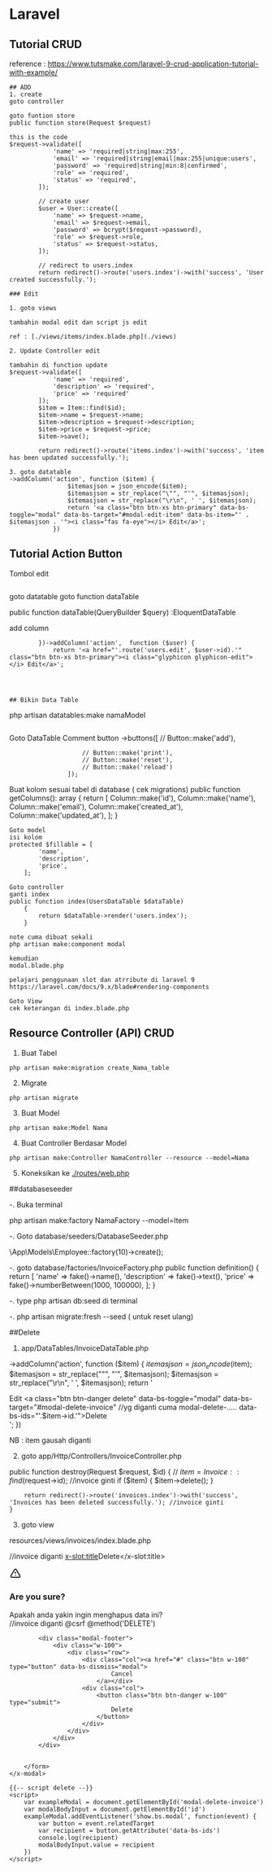 # Laravel

## Tutorial CRUD
reference : https://www.tutsmake.com/laravel-9-crud-application-tutorial-with-example/

```
## ADD
1. create
goto controller

goto funtion store
public function store(Request $request)

this is the code
$request->validate([
            'name' => 'required|string|max:255',
            'email' => 'required|string|email|max:255|unique:users',
            'password' => 'required|string|min:8|confirmed',
            'role' => 'required',
            'status' => 'required',
        ]);

        // create user
        $user = User::create([
            'name' => $request->name,
            'email' => $request->email,
            'password' => bcrypt($request->password),
            'role' => $request->role,
            'status' => $request->status,
        ]);

        // redirect to users.index
        return redirect()->route('users.index')->with('success', 'User created successfully.');

```

```
### Edit

1. goto views

tambahin modal edit dan script js edit

ref : [./views/items/index.blade.php](./views)

2. Update Controller edit

tambahin di function update
$request->validate([
            'name' => 'required',
            'description' => 'required',
            'price' => 'required'
        ]);
        $item = Item::find($id);
        $item->name = $request->name;
        $item->description = $request->description;
        $item->price = $request->price;
        $item->save();
        
        return redirect()->route('items.index')->with('success', 'item has been updated successfully.');

3. goto datatable
->addColumn('action', function ($item) {
                $itemasjson = json_encode($item);
                $itemasjson = str_replace("\"", "'", $itemasjson);
                $itemasjson = str_replace("\r\n", ' ', $itemasjson);
                return '<a class="btn btn-xs btn-primary" data-bs-toggle="modal" data-bs-target="#modal-edit-item" data-bs-item="' . $itemasjson . '"><i class="fas fa-eye"></i> Edit</a>';
            })

```



## Tutorial Action Button
Tombol edit
```

```
goto datatable
goto function dataTable

public function dataTable(QueryBuilder $query) :EloquentDataTable

add column

            })->addColumn('action',  function ($user) {
                return '<a href="'.route('users.edit', $user->id).'" class="btn btn-xs btn-primary"><i class="glyphicon glyphicon-edit"></i> Edit</a>';
```



## Bikin Data Table

```
php artisan datatables:make namaModel
```

```
Goto DataTable
Comment button
->buttons([
                        // Button::make('add'),
                        
                        // Button::make('print'),
                        // Button::make('reset'),
                        // Button::make('reload')
                    ]);

Buat kolom sesuai tabel di database ( cek migrations)
public function getColumns(): array
    {
        return [
            Column::make('id'),
            Column::make('name'),
            Column::make('email'),
            Column::make('created_at'),
            Column::make('updated_at'),
        ];
    }

```
Goto model
isi kolom
protected $fillable = [
        'name',
        'description',
        'price',
    ];
```

```
Goto controller
ganti index
public function index(UsersDataTable $dataTable)
    {
        return $dataTable->render('users.index');
    }
```

```
note cuma dibuat sekali
php artisan make:component modal

kemudian
modal.blade.php

pelajari penggunaan slot dan atrribute di laravel 9
https://laravel.com/docs/9.x/blade#rendering-components

````
```
Goto View
cek keterangan di index.blade.php
````


## Resource Controller (API) CRUD

1. Buat Tabel

```
php artisan make:migration create_Nama_table
```

2. Migrate

```
php artisan migrate
```

3. Buat Model

```
php artisan make:Model Nama
```

4. Buat Controller Berdasar Model

```
php artisan make:Controller NamaController --resource --model=Nama
```

5. Koneksikan ke [./routes/web.php](./routes)


##databaseseeder

-. Buka terminal

php artisan make:factory NamaFactory --model=Item


-. Goto database/seeders/DatabaseSeeder.php

 \App\Models\Employee::factory(10)->create();

-. goto  database/factories/InvoiceFactory.php
public function definition()
    {
        return [
            'name' => fake()->name(),
            'description' => fake()->text(),
            'price' => fake()->numberBetween(1000, 100000),
        ];
    }

-. type php artisan db:seed di terminal

-. php artisan migrate:fresh --seed ( untuk reset ulang)


##Delete

1.  app/DataTables/InvoiceDataTable.php

->addColumn('action', function ($item) {
                $itemasjson = json_encode($item);
                $itemasjson = str_replace("\"", "'", $itemasjson);
                $itemasjson = str_replace("\r\n", ' ', $itemasjson);
                return '<div>
                    <a
                        data-bs-toggle="modal"
                        data-bs-target="#modal-edit-item"
                        data-bs-item="'. $itemasjson .'" class="btn btn-xs btn-primary">
                        <i class="glyphicon glyphicon-edit"></i>
                        Edit
                    </a>
                    <a class="btn btn-danger delete"
                    data-bs-toggle="modal"
                    data-bs-target="#modal-delete-invoice" //yg diganti cuma modal-delete-.....
                    data-bs-ids="'.$item->id.'">Delete</a>
                </div>';
            })

NB : item gausah diganti

2. goto app/Http/Controllers/InvoiceController.php

 public function destroy(Request $request, $id)
    {
        //
        $item = Invoice::find($request->id); //invoice ginti
        if ($item)
        {
            $item->delete();
        }

        return redirect()->route('invoices.index')->with('success', 'Invoices has been deleted successfully.'); //invoice ginti
    }


3. goto view

resources/views/invoices/index.blade.php

<x-modal id="modal-delete-invoice" size="sm"> //invoice diganti
        <x-slot:title>Delete</x-slot:title>
        <div class="modal-body text-center py-4">
            <svg xmlns="http://www.w3.org/2000/svg" class="icon mb-2 text-danger icon-lg" width="24" height="24"
                viewBox="0 0 24 24" stroke-width="2" stroke="currentColor" fill="none" stroke-linecap="round"
                stroke-linejoin="round">
                <path stroke="none" d="M0 0h24v24H0z" fill="none"></path>
                <path d="M12 9v2m0 4v.01"></path>
                <path d="M5 19h14a2 2 0 0 0 1.84 -2.75l-7.1 -12.25a2 2 0 0 0 -3.5 0l-7.1 12.25a2 2 0 0 0 1.75 2.75">
                </path>
            </svg>
            <h3>Are you sure?</h3>
            <div class="text-muted">Apakah anda yakin ingin menghapus data ini?</div>
        </div>
        <form action="{{ route('invoices.destroy', 'id') }}" method="post"> //invoice diganti
            @csrf
            @method('DELETE')
            <input id="id" name="id" hidden>

            <div class="modal-footer">
                <div class="w-100">
                    <div class="row">
                        <div class="col"><a href="#" class="btn w-100" type="button" data-bs-dismiss="modal">
                                Cancel
                            </a></div>
                        <div class="col">
                            <button class="btn btn-danger w-100" type="submit">
                                Delete
                            </button>
                        </div>
                    </div>
                </div>
            </div>


        </form>
    </x-modal>

    {{-- script delete --}}
    <script> 
        var exampleModal = document.getElementById('modal-delete-invoice')
        var modalBodyInput = document.getElementById('id')
        exampleModal.addEventListener('show.bs.modal', function(event) { 
            var button = event.relatedTarget
            var recipient = button.getAttribute('data-bs-ids') 
            console.log(recipient)
            modalBodyInput.value = recipient
        })
    </script>
